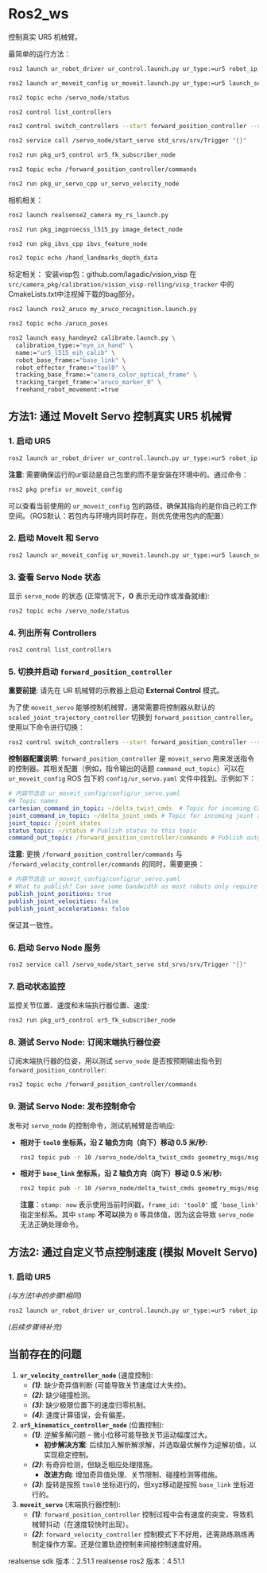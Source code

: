 # Ros2_ws

控制真实 UR5 机械臂。

最简单的运行方法：
```bash
ros2 launch ur_robot_driver ur_control.launch.py ur_type:=ur5 robot_ip:=169.254.0.10 launch_rviz:=false  kinematics_params_file:="${HOME}/my_robot_calibration.yaml"

ros2 launch ur_moveit_config ur_moveit.launch.py ur_type:=ur5 launch_servo:=true

ros2 topic echo /servo_node/status

ros2 control list_controllers

ros2 control switch_controllers --start forward_position_controller --stop scaled_joint_trajectory_controller 

ros2 service call /servo_node/start_servo std_srvs/srv/Trigger "{}"

ros2 run pkg_ur5_control ur5_fk_subscriber_node 

ros2 topic echo /forward_position_controller/commands 

ros2 run pkg_ur_servo_cpp ur_servo_velocity_node
```

相机相关：
```bash
ros2 launch realsense2_camera my_rs_launch.py 

ros2 run pkg_imgproecss_l515_py image_detect_node

ros2 run pkg_ibvs_cpp ibvs_feature_node

ros2 topic echo /hand_landmarks_depth_data
```

标定相关：
安装visp包：github.com/lagadic/vision_visp
在 `src/camera_pkg/calibration/vision_visp-rolling/visp_tracker` 中的CmakeLists.txt中注视掉下载的bag部分。

```bash
ros2 launch ros2_aruco my_aruco_recognition.launch.py

ros2 topic echo /aruco_poses

ros2 launch easy_handeye2 calibrate.launch.py \
  calibration_type:="eye_in_hand" \
  name:="ur5_l515_eih_calib" \
  robot_base_frame:="base_link" \
  robot_effector_frame:="tool0" \
  tracking_base_frame:="camera_color_optical_frame" \
  tracking_target_frame:="aruco_marker_0" \
  freehand_robot_movement:=true
```

## 方法1: 通过 MoveIt Servo 控制真实 UR5 机械臂

### 1. 启动 UR5
```bash
ros2 launch ur_robot_driver ur_control.launch.py ur_type:=ur5 robot_ip:=169.254.0.10 launch_rviz:=false kinematics_params_file:="${HOME}/my_robot_calibration.yaml"
```
**注意**: 需要确保运行的ur驱动是自己包里的而不是安装在环境中的。通过命令：
```bash
ros2 pkg prefix ur_moveit_config
```
可以查看当前使用的 `ur_moveit_config` 包的路径，确保其指向的是你自己的工作空间。（ROS默认：若包内与环境内同时存在，则优先使用包内的配置）

### 2. 启动 MoveIt 和 Servo
```bash
ros2 launch ur_moveit_config ur_moveit.launch.py ur_type:=ur5 launch_servo:=true
```

### 3. 查看 Servo Node 状态
显示 `servo_node` 的状态 (正常情况下，**0** 表示无动作或准备就绪):
```bash
ros2 topic echo /servo_node/status
```

### 4. 列出所有 Controllers
```bash
ros2 control list_controllers
```

### 5. 切换并启动 `forward_position_controller`

**重要前提**: 请先在 UR 机械臂的示教器上启动 **External Control** 模式。

为了使 `moveit_servo` 能够控制机械臂，通常需要将控制器从默认的 `scaled_joint_trajectory_controller` 切换到 `forward_position_controller`。
使用以下命令进行切换：
```bash
ros2 control switch_controllers --start forward_position_controller --stop scaled_joint_trajectory_controller
```

**控制器配置说明**:
`forward_position_controller` 是 `moveit_servo` 用来发送指令的控制器。其相关配置（例如，指令输出的话题 `command_out_topic`）可以在 `ur_moveit_config` ROS 包下的 `config/ur_servo.yaml` 文件中找到。示例如下：
```yaml
# 内容节选自 ur_moveit_config/config/ur_servo.yaml
## Topic names
cartesian_command_in_topic: ~/delta_twist_cmds  # Topic for incoming Cartesian twist commands
joint_command_in_topic: ~/delta_joint_cmds # Topic for incoming joint angle commands
joint_topic: /joint_states
status_topic: ~/status # Publish status to this topic
command_out_topic: /forward_position_controller/commands # Publish outgoing commands here
```
**注意**: 更换 `/forward_position_controller/commands` 与 `/forward_velocity_controller/commands` 的同时，需要更换：
```yaml
# 内容节选自 ur_moveit_config/config/ur_servo.yaml
# What to publish? Can save some bandwidth as most robots only require positions or velocities
publish_joint_positions: true
publish_joint_velocities: false
publish_joint_accelerations: false
```
保证其一致性。

### 6. 启动 Servo Node 服务
```bash
ros2 service call /servo_node/start_servo std_srvs/srv/Trigger "{}"
```

### 7. 启动状态监控
监控关节位置、速度和末端执行器位置、速度:
```bash
ros2 run pkg_ur5_control ur5_fk_subscriber_node
```

### 8. 测试 Servo Node: 订阅末端执行器位姿
订阅末端执行器的位姿，用以测试 `servo_node` 是否按预期输出指令到 `forward_position_controller`:
```bash
ros2 topic echo /forward_position_controller/commands
```

### 9. 测试 Servo Node: 发布控制命令
发布对 `servo_node` 的控制命令，测试机械臂是否响应:

*   **相对于 `tool0` 坐标系，沿 Z 轴负方向（向下）移动 0.5 米/秒:**
    ```bash
    ros2 topic pub -r 10 /servo_node/delta_twist_cmds geometry_msgs/msg/TwistStamped "{header: {stamp: now, frame_id: 'tool0'}, twist: {linear: {x: 0.0, y: 0.0, z: -0.5}, angular: {x: 0.0, y: 0.0, z: 0.0}}}"
    ```

*   **相对于 `base_link` 坐标系，沿 Z 轴负方向（向下）移动 0.5 米/秒:**
    ```bash
    ros2 topic pub -r 10 /servo_node/delta_twist_cmds geometry_msgs/msg/TwistStamped "{header: {stamp: now, frame_id: 'base_link'}, twist: {linear: {x: 0.0, y: 0.0, z: -0.5}, angular: {x: 0.0, y: 0.0, z: 0.0}}}"
    ```

    **注意**：`stamp: now` 表示使用当前时间戳，`frame_id: 'tool0'` 或 `'base_link'` 指定坐标系。其中 `stamp` **不可以**换为 `0` 等具体值，因为这会导致 `servo_node` 无法正确处理命令。

## 方法2: 通过自定义节点控制速度 (模拟 MoveIt Servo)
### 1. 启动 UR5
*(与方法1中的步骤1相同)*
```bash
ros2 launch ur_robot_driver ur_control.launch.py ur_type:=ur5 robot_ip:=169.254.0.10 launch_rviz:=false kinematics_params_file:="${HOME}/my_robot_calibration.yaml"
```
*(后续步骤待补充)*

## 当前存在的问题

1.  **`ur_velocity_controller_node`** (速度控制):
    *   ***(1)***: 缺少奇异值判断 (可能导致关节速度过大失控)。
    *   ***(2)***: 缺少碰撞检测。
    *   ***(3)***: 缺少极限位置下的速度归零机制。
    *   ***(4)***: 速度计算错误，会有偏差。
2.  **`ur5_kinematics_controller_node`** (位置控制):
    *   ***(1)***: 逆解多解问题 – 微小位移可能导致关节运动幅度过大。
        *   **初步解决方案**: 后续加入解析解求解，并选取最优解作为逆解初值，以实现稳定控制。
    *   ***(2)***: 有奇异检测，但缺乏相应处理措施。
        *   **改进方向**: 增加奇异值处理、关节限制、碰撞检测等措施。
    *   ***(3)***: 旋转是按照 `tool0` 坐标进行的，但xyz移动是按照 `base_link` 坐标进行的。
3.  **`moveit_servo`** (末端执行器控制):
    *   ***(1)***: `forward_position_controller` 控制过程中会有速度的突变，导致机械臂抖动（在速度较快时出现）。
    *   ***(2)***: `forward_velocity_controller` 控制模式下不好用，还需熟练熟练再制定操作方案。还是位置轨迹控制来间接控制速度好用。




realsense sdk 版本：2.51.1
realsense ros2 版本：4.51.1

